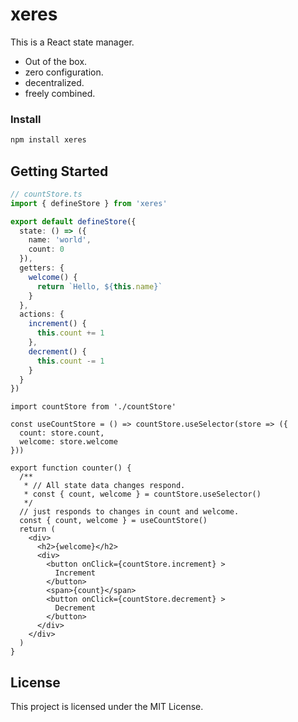 # xeres

This is a React state manager.
+ Out of the box.
+ zero configuration.
+ decentralized.
+ freely combined.
### Install


```bash
npm install xeres
```
## Getting Started

```ts
// countStore.ts
import { defineStore } from 'xeres'

export default defineStore({
  state: () => ({
    name: 'world',
    count: 0
  }),
  getters: {
    welcome() {
      return `Hello, ${this.name}`
    }
  },
  actions: {
    increment() {
      this.count += 1
    },
    decrement() {
      this.count -= 1
    }
  }
})
```
```tsx
import countStore from './countStore'

const useCountStore = () => countStore.useSelector(store => ({
  count: store.count,
  welcome: store.welcome
}))

export function counter() {
  /**
   * // All state data changes respond.
   * const { count, welcome } = countStore.useSelector()
   */
  // just responds to changes in count and welcome.
  const { count, welcome } = useCountStore()
  return (
    <div>
      <h2>{welcome}</h2>
      <div>
        <button onClick={countStore.increment} >
          Increment
        </button>
        <span>{count}</span>
        <button onClick={countStore.decrement} >
          Decrement
        </button>
      </div>
    </div>
  )
}
```


## License

This project is licensed under the MIT License.
